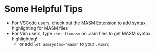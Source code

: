 # Some Helpful Tips

* For VSCode users, check out the [MASM Extension](https://marketplace.visualstudio.com/items?itemName=blindtiger.masm) to add syntax highlighting for MASM files
* For Vim users, type `:set ft=masm` on .asm files to get MASM syntax highlighting!
    * or add `let asmsyntax="masm"` to your `.vimrc`
